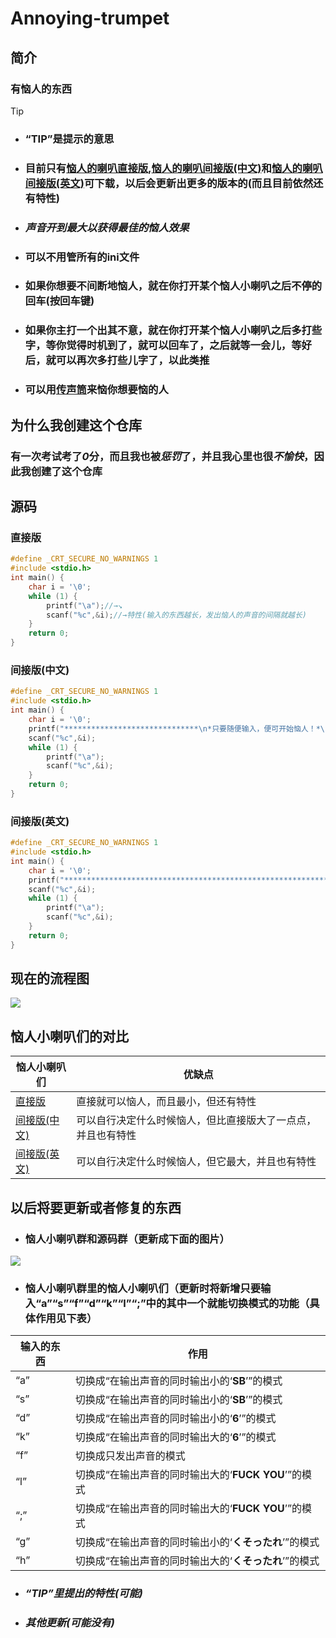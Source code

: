 # Annoying-trumpet
## 简介
### 有恼人的东西
> [!TIP] 
> - ### “TIP”是提示的意思
> - ### 目前只有[恼人的喇叭直接版](https://github.com/2fand/Annoying-trumpet/blob/main/%E6%81%BC%E4%BA%BA%E5%B0%8F%E5%96%87%E5%8F%AD%E7%BE%A4/%E6%81%BC%E4%BA%BA%E5%B0%8F%E5%96%87%E5%8F%AD%E7%9B%B4%E6%8E%A5%E7%89%88.exe),[恼人的喇叭间接版(中文)](https://github.com/2fand/Annoying-trumpet/blob/main/%E6%81%BC%E4%BA%BA%E5%B0%8F%E5%96%87%E5%8F%AD%E7%BE%A4/%E6%81%BC%E4%BA%BA%E5%B0%8F%E5%96%87%E5%8F%AD%E9%97%B4%E6%8E%A5%E7%89%88(%E4%B8%AD%E6%96%87).exe)和[恼人的喇叭间接版(英文)](https://github.com/2fand/Annoying-trumpet/blob/main/恼人小喇叭群/恼人小喇叭间接版(英文).exe)可下载，以后会更新出更多的版本的(而且目前依然还有特性)
> - ### *声音开到最大以获得最佳的恼人效果*
> - ### 可以不用管所有的ini文件
> - ### 如果你想要不间断地恼人，就在你打开某个恼人小喇叭之后不停的回车(按回车键)
> - ### 如果你主打一个出其不意，就在你打开某个恼人小喇叭之后多打些字，等你觉得时机到了，就可以回车了，之后就等一会儿，等好后，就可以再次多打些儿字了，以此类推
> - ### 可以用[传声筒](https://mp.weixin.qq.com/s?src=11&timestamp=1714715586&ver=5237&signature=9-*TOfV5T*l1mH9f1Cl2dsO69an2LbpC11ZX8Z99wAcRtsPY2ZaoNqeXy-6DOdMWxHP4em78kKyWyVVdu3LlV-sjuxb3xokLlH*67jFs*8UUpoVu89TNHuxsQ68cWYbX&new=1)来恼你想要恼的人
## 为什么我创建这个仓库
### 有一次考试考了***0***分，而且我也被***惩罚***了，并且我心里也很***不愉快***，因此我创建了这个仓库
## 源码
### 直接版
```c
#define _CRT_SECURE_NO_WARNINGS 1
#include <stdio.h>
int main() {
    char i = '\0';
    while (1) {
        printf("\a");//→↘
        scanf("%c",&i);//→特性(输入的东西越长，发出恼人的声音的间隔就越长)
    }
    return 0;
}
```
### 间接版(中文)
```c
#define _CRT_SECURE_NO_WARNINGS 1
#include <stdio.h>
int main() {
    char i = '\0';
    printf("******************************\n*只要随便输入，便可开始恼人！*\n******************************\n\n");
    scanf("%c",&i);
    while (1) {
        printf("\a");
        scanf("%c",&i);
    }
    return 0;
}
```
### 间接版(英文)
```c
#define _CRT_SECURE_NO_WARNINGS 1
#include <stdio.h>
int main() {
    char i = '\0';
    printf("****************************************************************\n*As long as you input it casually,you can start annoying human!*\n****************************************************************\n\n");
    scanf("%c",&i);
    while (1) {
        printf("\a");
        scanf("%c",&i);
    }
    return 0;
}
```
## 现在的流程图
![](https://img-blog.csdnimg.cn/direct/5820edf62aca4f358b803b8eaa939443.png)
## 恼人小喇叭们的对比
恼人小喇叭们 | 优缺点
-------- | -----
[直接版](https://github.com/2fand/Annoying-trumpet/blob/main/%E6%81%BC%E4%BA%BA%E5%B0%8F%E5%96%87%E5%8F%AD%E7%BE%A4/%E6%81%BC%E4%BA%BA%E5%B0%8F%E5%96%87%E5%8F%AD%E7%9B%B4%E6%8E%A5%E7%89%88.exe)  | 直接就可以恼人，而且最小，但还有特性
[间接版(中文)](https://github.com/2fand/Annoying-trumpet/blob/main/%E6%81%BC%E4%BA%BA%E5%B0%8F%E5%96%87%E5%8F%AD%E7%BE%A4/%E6%81%BC%E4%BA%BA%E5%B0%8F%E5%96%87%E5%8F%AD%E9%97%B4%E6%8E%A5%E7%89%88(%E4%B8%AD%E6%96%87).exe) | 可以自行决定什么时候恼人，但比直接版大了一点点，并且也有特性
[间接版(英文)](https://github.com/2fand/Annoying-trumpet/blob/main/恼人小喇叭群/恼人小喇叭间接版(英文).exe) | 可以自行决定什么时候恼人，但它最大，并且也有特性
## 以后将要更新或者修复的东西
- ### 恼人小喇叭群和源码群（更新成下面的图片）
![](https://img-blog.csdnimg.cn/direct/b8e88b69a9ec404d83c47b39d1368ac1.png#pic_center)
- ### 恼人小喇叭群里的恼人小喇叭们（更新时将新增只要输入“a”“s”“f”“d”“k”“l”“;”中的其中一个就能切换模式的功能（具体作用见下表）
输入的东西 | 作用
-- | - 
“a” | 切换成“在输出声音的同时输出小的‘**SB**’”的模式
“s” | 切换成“在输出声音的同时输出小的‘**SB**’”的模式
“d” | 切换成“在输出声音的同时输出小的‘**6**’”的模式
“k” | 切换成“在输出声音的同时输出大的‘**6**’”的模式
“f” | 切换成只发出声音的模式
“l” | 切换成“在输出声音的同时输出大的‘**FUCK YOU**’”的模式
“;” | 切换成“在输出声音的同时输出大的‘**FUCK YOU**’”的模式
“g” | 切换成“在输出声音的同时输出小的‘**くそったれ**’”的模式
“h” | 切换成“在输出声音的同时输出大的‘**くそったれ**’”的模式
- ### *“TIP”里提出的特性(可能)*
- ### *其他更新(可能没有)*
